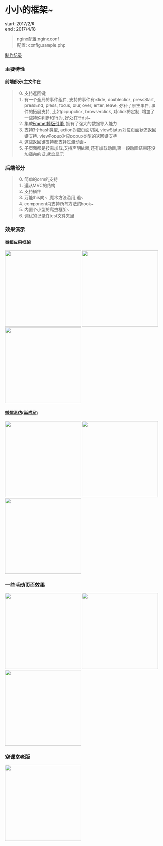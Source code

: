 # 小小的框架~

start: 2017/2/6<br>
end  : 2017/4/18

> nginx配置:nginx.conf<br>
> 配置: config.sample.php

[制作记录](http://www.jianshu.com/p/3bf037440cc0)

### 主要特性

#### 前端部分(主文件在
> 0. 支持返回键
> 1. 有一个全局的事件组件, 支持的事件有:slide, doubleclick, pressStart, pressEnd, press, focus, blur, over, enter, leave, 弥补了原生事件, 事件的拓展支持, 比如popupclick, browserclick, 对click的定制, 增加了一些特殊判断和行为, 好处在于dsl~
> 2. 集成[Emmet模版引擎](https://github.com/deepkolos/emmet-template-engine), 拥有了强大的数据导入能力
> 3. 支持3个hash类型, action对应页面切换, viewStatus对应页面状态返回键支持, viewPopup对应popup类型的返回键支持
> 4. 这些返回键支持都支持过渡动画~
> 5. 子页面都是按需加载,支持声明依赖,还有加载动画,第一段动画结束还没加载完的话,就会显示

### 后端部分

> 0. 简单的orm的支持
> 1. 遵从MVC的结构
> 2. 支持插件
> 3. 万能this向~ (魔术方法滥用,逃~
> 4. component内支持所有方法的hook~
> 5. 内置个小型的爬虫框架~
> 6. 调优的记录在test文件夹里

### 效果演示

#### [微报应用框架](http://weibao.deepkolos.cn)<br>
<div>
  <img src="https://raw.githubusercontent.com/deepkolos/app_container/master/assets/list.jpg" width = "250" alt="" style="display:inline-block;"/>
  <img src="https://raw.githubusercontent.com/deepkolos/app_container/master/assets/show-emptyclass.gif" width = "250" alt="" style="display:inline-block;"/>
  <img src="https://raw.githubusercontent.com/deepkolos/app_container/master/assets/show-admin.gif" width = "250" alt="" style="display:inline-block;"/>
</div>

#### [微信高仿(半成品)](http://weibao.deepkolos.cn/littleChat#Main/Index)

<div>
  <img src="http://upload-images.jianshu.io/upload_images/252050-56764d175bce1a6f.gif?imageMogr2/auto-orient/strip" width = "250" alt="" style="display:inline-block;"/>
  <img src="http://upload-images.jianshu.io/upload_images/252050-1ca769aee48f9f5d.gif?imageMogr2/auto-orient/strip" width = "250" alt="" style="display:inline-block;"/>
  <img src="http://upload-images.jianshu.io/upload_images/252050-51281edff619ccf7.gif?imageMogr2/auto-orient/strip" width = "250" alt="" style="display:inline-block;"/>
</div>

### 一些活动页面效果

<div>
  <img src="https://raw.githubusercontent.com/deepkolos/app_container/master/assets/show-qixi.jpg" width = "250" alt="" style="display:inline-block;"/>
  <img src="https://raw.githubusercontent.com/deepkolos/app_container/master/assets/show-zhaoxin.jpg" width = "250" alt="" style="display:inline-block;"/>
  <img src="https://raw.githubusercontent.com/deepkolos/app_container/master/assets/show-list.jpg" width = "250" alt="" style="display:inline-block;"/>
</div>


### 空课室老版
<div>
  <img src="http://upload-images.jianshu.io/upload_images/252050-57e7e98145158aa0.png?imageMogr2/auto-orient/strip%7CimageView2/2/w/1240" width = "250" alt="" style="display:inline-block;"/>
</div>